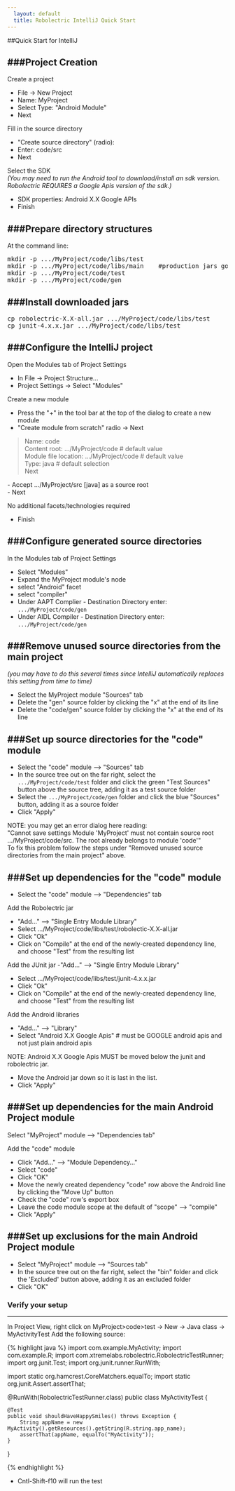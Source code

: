 ```yaml
---
  layout: default
  title: Robolectric IntelliJ Quick Start
---
```


##Quick Start for IntelliJ

###Project Creation
----------------------
Create a project
- File -> New Project
- Name: MyProject
- Select Type:  "Android Module"
- Next

Fill in the source directory
- "Create source directory" (radio):
- Enter: code/src
- Next

Select the SDK
_<br>(You may need to run the Android tool to download/install an sdk version. Robolectric REQUIRES a Google Apis version of the sdk.)_
- SDK properties: Android X.X Google APIs
- Finish


###Prepare directory structures
------------------------------
At the command line:
<pre>
mkdir -p .../MyProject/code/libs/test
mkdir -p .../MyProject/code/libs/main    #production jars go here e.g. roboguice
mkdir -p .../MyProject/code/test
mkdir -p .../MyProject/code/gen
</pre>

###Install downloaded jars
-------------------------------
<pre>
cp robolectric-X.X-all.jar .../MyProject/code/libs/test
cp junit-4.x.x.jar .../MyProject/code/libs/test
</pre>


###Configure the IntelliJ project
-------------------------------
Open the Modules tab of Project Settings
- In File -> Project Structure...
- Project Settings -> Select "Modules"

Create a new module
- Press the "+" in the tool bar at the top of the dialog to create a new module
- "Create module from scratch" radio -> Next
<blockquote>
	Name: code<br>
	Content root: .../MyProject/code 	# default value<br>
	Module file location: .../MyProject/code  	# default value<br>
	Type: java  	# default selection<br>
	Next<br>
</blockquote>
- Accept .../MyProject/src [java] as a source root<br>
- Next<br>

No additional facets/technologies required

- Finish


###Configure generated source directories
-------------------------
In the Modules tab of Project Settings
- Select "Modules"
- Expand the MyProject module's node
- select "Android" facet
- select "compiler"
- Under AAPT Complier - Destination Directory enter: <code>.../MyProject/code/gen</code>
- Under AIDL Compiler - Destination Directory enter: <code>.../MyProject/code/gen</code>

###Remove unused source directories from the main project
------------------------------
_(you may have to do this several times since IntelliJ
automatically replaces this setting from time to time)_
- Select the MyProject module "Sources" tab
- Delete the "gen" source folder by clicking the "x" at the end of its line
- Delete the "code/gen" source folder by clicking the "x" at the end of its line

###Set up source directories for the "code" module
-------------------------------
- Select the "code" module --> "Sources" tab
- In the source tree out on the far right, select the <code>.../MyProject/code/test</code>
folder and click the green "Test Sources" button above the source tree, adding it as a test source folder
- Select the <code>.../MyProject/code/gen</code> folder and click the blue "Sources" button, adding it as a source folder
- Click "Apply"

NOTE: you may get an error dialog here reading:<br>
"Cannot save settings   Module 'MyProject' must not contain source root .../MyProject/code/src.  The root already
belongs to module 'code'"<br>
To fix this problem follow the steps under "Removed unused source directories from the main project" above.

###Set up dependencies for the "code" module
-------------------------------
- Select the "code" module --> "Dependencies" tab

Add the Robolectric jar
- "Add..." --> "Single Entry Module Library"
- Select .../MyProject/code/libs/test/robolectic-X.X-all.jar
- Click "Ok"
- Click on "Compile" at the end of the newly-created dependency line, and choose "Test" from the resulting list

Add the JUnit jar
-"Add..." --> "Single Entry Module Library"
- Select .../MyProject/code/libs/test/junit-4.x.x.jar
- Click "Ok"
- Click on "Compile" at the end of the newly-created dependency line, and choose "Test" from the resulting list

Add the Android libraries
- "Add..." --> "Library"
- Select "Android X.X Google Apis"  # must be GOOGLE android apis and not just plain android apis

NOTE: Android X.X Google Apis MUST be moved below the junit and robolectric jar.
- Move the Android jar down so it is last in the list.
- Click "Apply"

###Set up dependencies for the main Android Project module
----------------------------
Select "MyProject" module --> "Dependencies tab"

Add the "code" module
- Click "Add..." --> "Module Dependency..."
- Select "code"
- Click "OK"
- Move the newly created dependency "code" row above the Android line by clicking the "Move Up" button
- Check the "code" row's export box
- Leave the code module scope at the default of "scope" --> "compile"
- Click	"Apply"

###Set up exclusions for the main Android Project module
--------------------------------------------------------
- Select "MyProject" module --> "Sources tab"
- In the source tree out on the far right, select the "bin" folder and click the 'Excluded' button above, adding it as an excluded folder
- Click "OK"

### Verify your setup
--------------------------------------------------------------------------------------------
In Project View, right click on MyProject>code>test -> New -> Java class ->  MyActivityTest
Add the following source:

{% highlight java %}
import com.example.MyActivity;
import com.example.R;
import com.xtremelabs.robolectric.RobolectricTestRunner;
import org.junit.Test;
import org.junit.runner.RunWith;

import static org.hamcrest.CoreMatchers.equalTo;
import static org.junit.Assert.assertThat;

@RunWith(RobolectricTestRunner.class)
public class MyActivityTest {

    @Test
    public void shouldHaveHappySmiles() throws Exception {
        String appName = new MyActivity().getResources().getString(R.string.app_name);
        assertThat(appName, equalTo("MyActivity"));
    }
}

{% endhighlight %}

- Cntl-Shift-f10 will run the test

